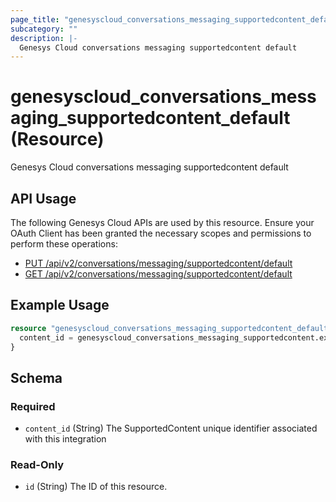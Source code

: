 ```yaml
---
page_title: "genesyscloud_conversations_messaging_supportedcontent_default Resource - terraform-provider-genesyscloud"
subcategory: ""
description: |-
  Genesys Cloud conversations messaging supportedcontent default
---
```

# genesyscloud_conversations_messaging_supportedcontent_default (Resource)

Genesys Cloud conversations messaging supportedcontent default

## API Usage
The following Genesys Cloud APIs are used by this resource. Ensure your OAuth Client has been granted the necessary scopes and permissions to perform these operations:

* [PUT /api/v2/conversations/messaging/supportedcontent/default](https://developer.genesys.cloud/devapps/api-explorer#put-api-v2-conversations-messaging-supportedcontent-default)
* [GET /api/v2/conversations/messaging/supportedcontent/default](https://developer.genesys.cloud/devapps/api-explorer#get-api-v2-conversations-messaging-supportedcontent-default)



## Example Usage

```terraform
resource "genesyscloud_conversations_messaging_supportedcontent_default" "example_default_supported_content" {
  content_id = genesyscloud_conversations_messaging_supportedcontent.example_supported_content.id
}
```

<!-- schema generated by tfplugindocs -->
## Schema

### Required

- `content_id` (String) The SupportedContent unique identifier associated with this integration

### Read-Only

- `id` (String) The ID of this resource.

